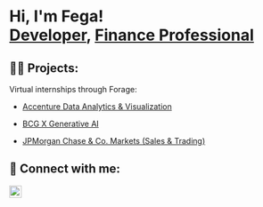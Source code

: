 <h1>Hi, I'm Fega! <br/><a href="https://github.com/fegaokwa">Developer</a>, <a href="https://www.linkedin.com/in/fegaokwa/">Finance Professional</a></h1>

<h2>👨‍💻 Projects:</h2>
Virtual internships through Forage:

- [Accenture Data Analytics \& Visualization](https://github.com/fegaokwa/Accenture-Forage-Project)
  
- [BCG X Generative AI](https://github.com/fegaokwa)
  
- [JPMorgan Chase & Co. Markets (Sales & Trading)](https://github.com/fegaokwa)
 
<!--<h2> 🧾 Certifications </h2>

- <b>Forage Virtual Internship Program(s) </b>
   - [Accenture Data Analytics \& Visualization](https://github.com/fegaokwa) 
   - [BCGx GenAI](https://github.com/fegaokwa) 
   - [BCGx Data Science](https://github.com/fegaokwa)
   - [JP Morgan Chase Quantitative Research](https://github.com/fegaokwa) -->

<h2> 🤳 Connect with me:</h2> 

[<img align="left" alt="FegaOkwa | LinkedIn" width="22px" src="https://cdn.jsdelivr.net/npm/simple-icons@v3/icons/linkedin.svg" />][linkedin]

[linkedin]: https://linkedin.com/in/fegaokwa
